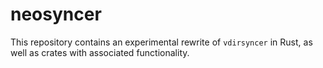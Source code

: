 # neosyncer

This repository contains an experimental rewrite of `vdirsyncer` in Rust, as
well as crates with associated functionality.
